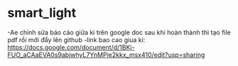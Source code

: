 # smart_light

-Ae chỉnh sửa báo cáo giữa ki trên google doc sau khi hoàn thành thì tạo file pdf rồi mới đẩy lên github
-link bao cao giua ki: https://docs.google.com/document/d/1BKj-FUO_aCAaEVA0s9abjwhyL7YnMPje2kkx_msx410/edit?usp=sharing
